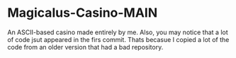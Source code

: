 # Magicalus-Casino-MAIN
An ASCII-based casino made entirely by me.
Also, you may notice that a lot of code jsut appeared in the firs commit. Thats becasue I copied a lot of the code from an older version that had a bad repository.
